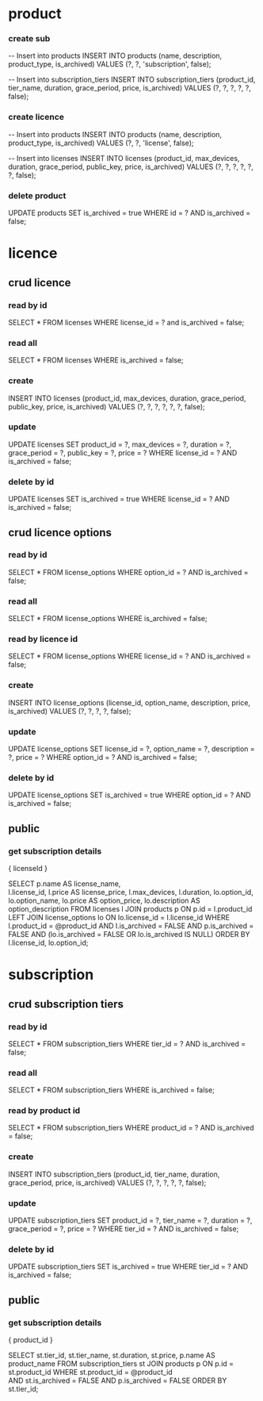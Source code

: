 
# product 
### create sub
 
-- Insert into products
INSERT INTO products (name, description, product_type, is_archived)
VALUES (?, ?, 'subscription', false);

-- Insert into subscription_tiers
INSERT INTO subscription_tiers (product_id, tier_name, duration, grace_period, price, is_archived)
VALUES (?, ?, ?, ?, ?, false);

### create licence

-- Insert into products
INSERT INTO products (name, description, product_type, is_archived)
VALUES (?, ?, 'license', false);

-- Insert into licenses
INSERT INTO licenses (product_id, max_devices, duration, grace_period, public_key, price, is_archived)
VALUES (?, ?, ?, ?, ?, ?, false);

### delete product
UPDATE products
SET is_archived = true
WHERE id = ? AND is_archived = false;





# licence

## crud licence

### read by id 
SELECT * FROM licenses WHERE license_id = ? and is_archived = false;

### read all
SELECT * FROM licenses WHERE is_archived = false;

### create
INSERT INTO licenses (product_id, max_devices, duration, grace_period, public_key, price, is_archived)
VALUES (?, ?, ?, ?, ?, ?, false);

### update
UPDATE licenses
SET product_id = ?, max_devices = ?, duration = ?, grace_period = ?, public_key = ?, price = ?
WHERE license_id = ? AND is_archived = false;

### delete by id
UPDATE licenses
SET is_archived = true
WHERE license_id = ? AND is_archived = false;

## crud licence options

### read by id
SELECT * FROM license_options WHERE option_id = ? AND is_archived = false;

### read all
SELECT * FROM license_options WHERE is_archived = false;

### read by licence id 
SELECT * FROM license_options WHERE license_id = ? AND is_archived = false;

### create
INSERT INTO license_options (license_id, option_name, description, price, is_archived)
VALUES (?, ?, ?, ?, false);

### update
UPDATE license_options
SET license_id = ?, option_name = ?, description = ?, price = ?
WHERE option_id = ? AND is_archived = false;

### delete by id
UPDATE license_options
SET is_archived = true
WHERE option_id = ? AND is_archived = false;

## public 
### get subscription details
  { licenseId }

SELECT
  p.name               AS license_name,    
  l.license_id,
  l.price              AS license_price,
  l.max_devices,
  l.duration,
  lo.option_id,
  lo.option_name,
  lo.price              AS option_price,
  lo.description        AS option_description
FROM licenses l
JOIN products p 
  ON p.id = l.product_id
LEFT JOIN license_options lo 
  ON lo.license_id = l.license_id
WHERE
  l.product_id    = @product_id
  AND l.is_archived = FALSE
  AND p.is_archived = FALSE
  AND (lo.is_archived = FALSE OR lo.is_archived IS NULL)
ORDER BY 
  l.license_id, 
  lo.option_id;



# subscription

## crud subscription tiers
### read by id
SELECT * FROM subscription_tiers WHERE tier_id = ? AND is_archived = false;

### read all
SELECT * FROM subscription_tiers WHERE is_archived = false;

### read by product id
SELECT * FROM subscription_tiers WHERE product_id = ? AND is_archived = false;

### create
INSERT INTO subscription_tiers (product_id, tier_name, duration, grace_period, price, is_archived)
VALUES (?, ?, ?, ?, ?, false);

### update
UPDATE subscription_tiers
SET product_id = ?, tier_name = ?, duration = ?, grace_period = ?, price = ?
WHERE tier_id = ? AND is_archived = false;

### delete by id
UPDATE subscription_tiers
SET is_archived = true
WHERE tier_id = ? AND is_archived = false;

## public
### get subscription details
{ product_id }

SELECT
  st.tier_id,
  st.tier_name,
  st.duration,
  st.price,
  p.name AS product_name
FROM subscription_tiers st
JOIN products p 
  ON p.id = st.product_id
WHERE
  st.product_id = @product_id            
  AND st.is_archived = FALSE
  AND p.is_archived = FALSE
ORDER BY st.tier_id;
